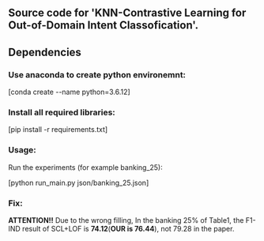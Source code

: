 ## Source code for 'KNN-Contrastive Learning for Out-of-Domain Intent Classofication'.

## Dependencies
### Use anaconda to create python environemnt:
[conda create --name python=3.6.12]

### Install all required libraries:
[pip install -r requirements.txt]

### Usage:
Run the experiments (for example banking_25):

[python run_main.py json/banking_25.json]

### Fix:
**ATTENTION!!** Due to the wrong filling, In the banking 25% of Table1, the F1-IND result of SCL+LOF is **74.12**(**OUR is 76.44**), not 79.28 in the paper.

